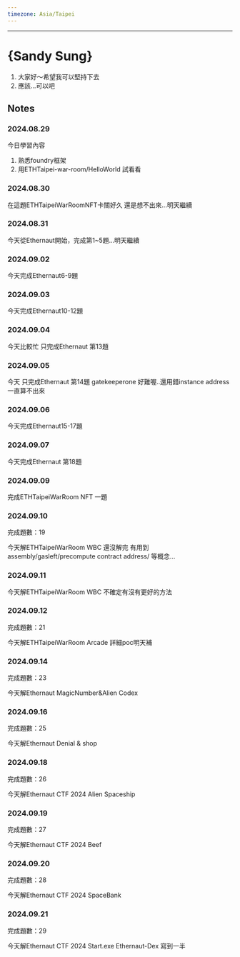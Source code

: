 ```yaml
---
timezone: Asia/Taipei
---
```


---

# {Sandy Sung}

1. 大家好～希望我可以堅持下去
2. 應該...可以吧

## Notes

<!-- Content_START -->

### 2024.08.29

今日學習內容
1. 熟悉foundry框架
2. 用ETHTaipei-war-room/HelloWorld 試看看

### 2024.08.30
在這題ETHTaipeiWarRoomNFT卡關好久 還是想不出來...明天繼續

### 2024.08.31
今天從Ethernaut開始，完成第1~5題...明天繼續

### 2024.09.02
今天完成Ethernaut6-9題

### 2024.09.03
今天完成Ethernaut10-12題

### 2024.09.04
今天比較忙 只完成Ethernaut 第13題

### 2024.09.05
今天 只完成Ethernaut 第14題 gatekeeperone 好難喔..還用錯instance address 一直算不出來

### 2024.09.06
今天完成Ethernaut15-17題

### 2024.09.07
今天完成Ethernaut 第18題

### 2024.09.09
完成ETHTaipeiWarRoom NFT 一題

### 2024.09.10
完成題數：19

今天解ETHTaipeiWarRoom WBC
還沒解完
有用到 assembly/gasleft/precompute contract address/ 等概念...

### 2024.09.11
今天解ETHTaipeiWarRoom WBC 不確定有沒有更好的方法

### 2024.09.12
完成題數：21

今天解ETHTaipeiWarRoom Arcade 詳細poc明天補

### 2024.09.14
完成題數：23

今天解Ethernaut MagicNumber&Alien Codex

### 2024.09.16
完成題數：25

今天解Ethernaut Denial & shop

### 2024.09.18
完成題數：26

今天解Ethernaut CTF 2024 Alien Spaceship

### 2024.09.19
完成題數：27

今天解Ethernaut CTF 2024 Beef

### 2024.09.20
完成題數：28

今天解Ethernaut CTF 2024 SpaceBank

### 2024.09.21
完成題數：29

今天解Ethernaut CTF 2024 Start.exe
Ethernaut-Dex 寫到一半
<!-- Content_END -->
